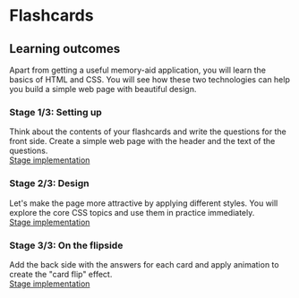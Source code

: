 # Flashcards
## Learning outcomes
Apart from getting a useful memory-aid application, you will learn the basics of HTML and CSS. You will see how these two technologies can help you build a simple web page with beautiful design.
### Stage 1/3: Setting up
Think about the contents of your flashcards and write the questions for the front side. Create a simple web page with the header and the text of the questions.  
[Stage implementation](https://hyperskill.org/projects/115/stages/625/implement)
### Stage 2/3: Design 
Let's make the page more attractive by applying different styles. You will explore the core CSS topics and use them in practice immediately.  
[Stage implementation](https://hyperskill.org/projects/115/stages/626/implement)
### Stage 3/3: On the flipside 
Add the back side with the answers for each card and apply animation to create the "card flip" effect.  
[Stage implementation](https://hyperskill.org/projects/115/stages/627/implement)
